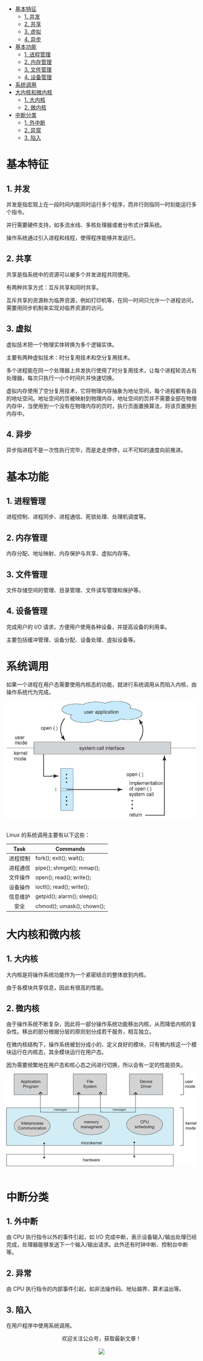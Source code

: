 <!-- GFM-TOC -->
* [基本特征](#基本特征)
    * [1. 并发](#1-并发)
    * [2. 共享](#2-共享)
    * [3. 虚拟](#3-虚拟)
    * [4. 异步](#4-异步)
* [基本功能](#基本功能)
    * [1. 进程管理](#1-进程管理)
    * [2. 内存管理](#2-内存管理)
    * [3. 文件管理](#3-文件管理)
    * [4. 设备管理](#4-设备管理)
* [系统调用](#系统调用)
* [大内核和微内核](#大内核和微内核)
    * [1. 大内核](#1-大内核)
    * [2. 微内核](#2-微内核)
* [中断分类](#中断分类)
    * [1. 外中断](#1-外中断)
    * [2. 异常](#2-异常)
    * [3. 陷入](#3-陷入)
<!-- GFM-TOC -->


# 基本特征

## 1. 并发

并发是指宏观上在一段时间内能同时运行多个程序，而并行则指同一时刻能运行多个指令。

并行需要硬件支持，如多流水线、多核处理器或者分布式计算系统。

操作系统通过引入进程和线程，使得程序能够并发运行。

## 2. 共享

共享是指系统中的资源可以被多个并发进程共同使用。

有两种共享方式：互斥共享和同时共享。

互斥共享的资源称为临界资源，例如打印机等，在同一时间只允许一个进程访问，需要用同步机制来实现对临界资源的访问。

## 3. 虚拟

虚拟技术把一个物理实体转换为多个逻辑实体。

主要有两种虚拟技术：时分复用技术和空分复用技术。

多个进程能在同一个处理器上并发执行使用了时分复用技术，让每个进程轮流占有处理器，每次只执行一小个时间片并快速切换。

虚拟内存使用了空分复用技术，它将物理内存抽象为地址空间，每个进程都有各自的地址空间。地址空间的页被映射到物理内存，地址空间的页并不需要全部在物理内存中，当使用到一个没有在物理内存的页时，执行页面置换算法，将该页置换到内存中。

## 4. 异步

异步指进程不是一次性执行完毕，而是走走停停，以不可知的速度向前推进。

# 基本功能

## 1. 进程管理

进程控制、进程同步、进程通信、死锁处理、处理机调度等。

## 2. 内存管理

内存分配、地址映射、内存保护与共享、虚拟内存等。

## 3. 文件管理

文件存储空间的管理、目录管理、文件读写管理和保护等。

## 4. 设备管理

完成用户的 I/O 请求，方便用户使用各种设备，并提高设备的利用率。

主要包括缓冲管理、设备分配、设备处理、虛拟设备等。

# 系统调用

如果一个进程在用户态需要使用内核态的功能，就进行系统调用从而陷入内核，由操作系统代为完成。

<div align="center"> <img src="pics/tGPV0.png" width="600"/> </div><br>

Linux 的系统调用主要有以下这些：

| Task | Commands |
| :---: | --- |
| 进程控制 | fork(); exit(); wait(); |
| 进程通信 | pipe(); shmget(); mmap(); |
| 文件操作 | open(); read(); write(); |
| 设备操作 | ioctl(); read(); write(); |
| 信息维护 | getpid(); alarm(); sleep(); |
| 安全 | chmod(); umask(); chown(); |

# 大内核和微内核

## 1. 大内核

大内核是将操作系统功能作为一个紧密结合的整体放到内核。

由于各模块共享信息，因此有很高的性能。

## 2. 微内核

由于操作系统不断复杂，因此将一部分操作系统功能移出内核，从而降低内核的复杂性。移出的部分根据分层的原则划分成若干服务，相互独立。

在微内核结构下，操作系统被划分成小的、定义良好的模块，只有微内核这一个模块运行在内核态，其余模块运行在用户态。

因为需要频繁地在用户态和核心态之间进行切换，所以会有一定的性能损失。

<div align="center"> <img src="pics/2_14_microkernelArchitecture.jpg"/> </div><br>

# 中断分类

## 1. 外中断

由 CPU 执行指令以外的事件引起，如 I/O 完成中断，表示设备输入/输出处理已经完成，处理器能够发送下一个输入/输出请求。此外还有时钟中断、控制台中断等。

## 2. 异常

由 CPU 执行指令的内部事件引起，如非法操作码、地址越界、算术溢出等。

## 3. 陷入

在用户程序中使用系统调用。
<div align="center">欢迎关注公众号，获取最新文章！</div></br>
<div align="center"><img width="150px" src="https://cyc-1256109796.cos.ap-guangzhou.myqcloud.com/%E5%85%AC%E4%BC%97%E5%8F%B7.jpg"></img></div>
